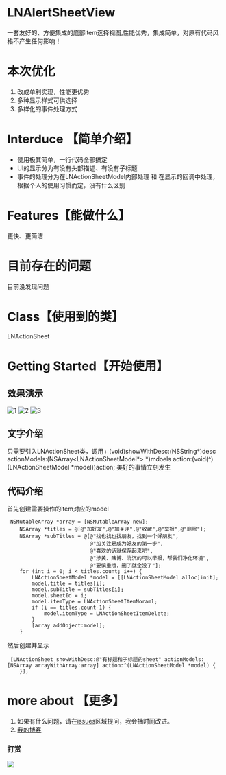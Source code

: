 # LNAlertSheetView
一套友好的、方便集成的底部item选择视图,性能优秀，集成简单，对原有代码风格不产生任何影响！

# 本次优化
1. 改成单利实现，性能更优秀
2. 多种显示样式可供选择
3. 多样化的事件处理方式



# Interduce 【简单介绍】
- 使用极其简单，一行代码全部搞定
- UI的显示分为有没有头部描述、有没有子标题
- 事件的处理分为在LNActionSheetModel内部处理 和 在显示的回调中处理，根据个人的使用习惯而定，没有什么区别



# Features【能做什么】
 更快、更简洁
 
# 目前存在的问题
 目前没发现问题

# Class【使用到的类】
LNActionSheet


# Getting Started【开始使用】

## 效果演示
![1](/1.PNG)
![2](/2.PNG)
![3](/3.PNG)

## 文字介绍
 只需要引入LNActionSheet类，调用+ (void)showWithDesc:(NSString*)desc actionModels:(NSArray<LNActionSheetModel*> *)mdoels action:(void(^)(LNActionSheetModel *model))action; 美好的事情立刻发生
## 代码介绍
首先创建需要操作的item对应的model
```
 NSMutableArray *array = [NSMutableArray new];
    NSArray *titles = @[@"加好友",@"加关注",@"收藏",@"举报",@"删除"];
    NSArray *subTitles = @[@"找也找也找朋友，找到一个好朋友",
                           @"加关注是成为好友的第一步",
                           @"喜欢的话就保存起来吧",
                           @"涉黄、赌博、消沉的可以举报，帮我们净化环境",
                           @"要慎重哦，删了就全没了"];
    for (int i = 0; i < titles.count; i++) {
        LNActionSheetModel *model = [[LNActionSheetModel alloc]init];
        model.title = titles[i];
        model.subTitle = subTitles[i];
        model.sheetId = i;
        model.itemType = LNActionSheetItemNoraml;
        if (i == titles.count-1) {
            model.itemType = LNActionSheetItemDelete;
        }
        [array addObject:model];
    }
```

然后创建并显示
```
 [LNActionSheet showWithDesc:@"有标题和子标题的sheet" actionModels:[NSArray arrayWithArray:array] action:^(LNActionSheetModel *model) {
    }];
```



# more about  【更多】
1. 如果有什么问题，请在[issues](https://github.com/lengningLN/LNSwipeCellDemo/issues)区域提问，我会抽时间改进。
2. [我的博客](https://www.jianshu.com/u/dbd52f0e4f1c)
### 打赏
![](http://m.qpic.cn/psb?/V11R4JcH0fAdbu/h4vWrizoOlby*zntVMiu.1F9CMMMx2T9BOWUjSEnCE8!/b/dDUBAAAAAAAA&bo=nALQAgAAAAADB24!&rf=viewer_4)
